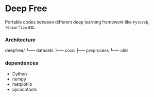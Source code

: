 # Deep Free
Portable codes between different deep learning framework like `Pytorch`, `Tensorflow` etc.

### Architecture
deepfree/
└── datasets
    ├── coco
    ├── preprocess
    └── utils


### dependences
+ Cython
+ numpy
+ matplotlib
+ pycocotools